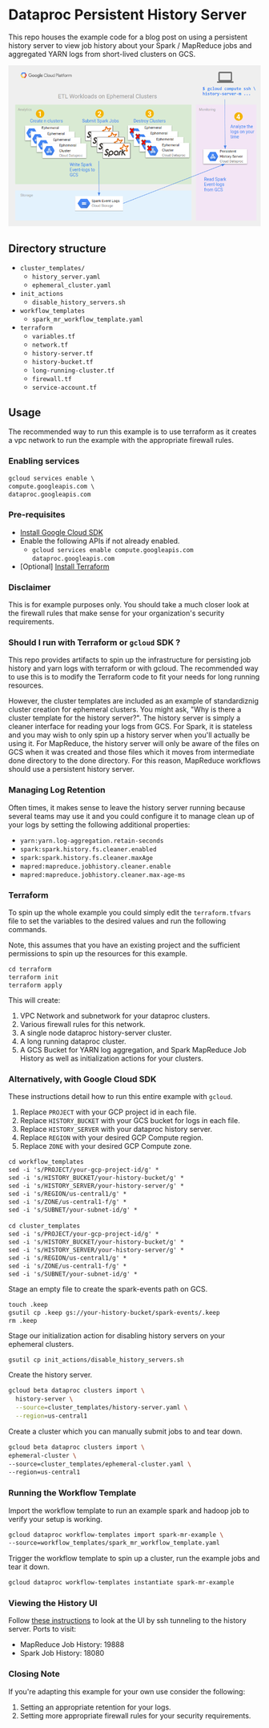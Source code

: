 # Dataproc Persistent History Server
This repo houses the example code for a blog post on using a persistent history
server to view job history about your Spark / MapReduce jobs and
aggregated YARN logs from short-lived clusters on GCS.

![Architecture Diagram](img/persistent-history-arch.png)

## Directory structure
- `cluster_templates/`
  - `history_server.yaml`
  - `ephemeral_cluster.yaml` 
- `init_actions`
  - `disable_history_servers.sh`
- `workflow_templates`
  - `spark_mr_workflow_template.yaml`
- `terraform`
  - `variables.tf` 
  - `network.tf` 
  - `history-server.tf` 
  - `history-bucket.tf` 
  - `long-running-cluster.tf`
  - `firewall.tf` 
  - `service-account.tf`

## Usage
The recommended way to run this example is to use terraform as it creates a vpc network
to run the example with the appropriate firewall rules.

### Enabling services
```
gcloud services enable \
compute.googleapis.com \
dataproc.googleapis.com
```

### Pre-requisites
- [Install Google Cloud SDK](https://cloud.google.com/sdk/)
- Enable the following APIs if not already enabled.
  - `gcloud services enable compute.googleapis.com dataproc.googleapis.com`
- \[Optional\] [Install Terraform](https://learn.hashicorp.com/terraform/getting-started/install.html) 

### Disclaimer
This is for example purposes only. You should take a much closer look at the firewall
rules that make sense for your organization's security requirements.

### Should I run with Terraform or `gcloud` SDK ?
This repo provides artifacts to spin up the infrastructure for persisting 
job history and yarn logs with terraform or with gcloud. The recommended 
way to use this is to modify the Terraform code to fit your needs for 
long running resources.

However, the cluster templates are included as an example of 
standardiznig cluster creation for ephemeral clusters. 
You might ask, "Why is there a cluster template for the history server?". 
The history server is simply a cleaner interface for reading your logs
from GCS. For Spark, it is stateless and you may wish to only spin up
 a history server when you'll actually be using it. For MapReduce,
the history server will only be aware of the files on GCS when it was
created and those files which it moves from intermediate done directory 
to the done directory. For this reason, MapReduce workflows should
use a persistent history server.

### Managing Log Retention
Often times, it makes sense to leave the history
server running because several teams may use it and you could configure
it to manage clean up of your logs by setting the following additional
properties:
 - `yarn:yarn.log-aggregation.retain-seconds`
 - `spark:spark.history.fs.cleaner.enabled`
 - `spark:spark.history.fs.cleaner.maxAge`
 - `mapred:mapreduce.jobhistory.cleaner.enable`
 - `mapred:mapreduce.jobhistory.cleaner.max-age-ms`

### Terraform
To spin up the whole example you could simply edit the 
`terraform.tfvars` file to set the variables to the 
desired values and run the following commands.

Note, this assumes that you have an existing project and
the sufficient permissions to spin up the resources for this
example.
```
cd terraform
terraform init
terraform apply
```
This will create:
1. VPC Network and subnetwork for your dataproc clusters.
1. Various firewall rules for this network.
1. A single node dataproc history-server cluster.
1. A long running dataproc cluster.
1. A GCS Bucket for YARN log aggregation, and Spark MapReduce Job History
as well as initialization actions for your clusters.

### Alternatively, with Google Cloud SDK 
These instructions detail how to run this entire example with `gcloud`.
1.  Replace `PROJECT` with your GCP project id in each file.
1.  Replace `HISTORY_BUCKET` with your GCS bucket for logs in each file.
1.  Replace `HISTORY_SERVER` with your dataproc history server.
1.  Replace `REGION` with your desired GCP Compute region.
1.  Replace `ZONE` with your desired GCP Compute zone.

```
cd workflow_templates
sed -i 's/PROJECT/your-gcp-project-id/g' *
sed -i 's/HISTORY_BUCKET/your-history-bucket/g' *
sed -i 's/HISTORY_SERVER/your-history-server/g' *
sed -i 's/REGION/us-central1/g' *
sed -i 's/ZONE/us-central1-f/g' *
sed -i 's/SUBNET/your-subnet-id/g' *

cd cluster_templates
sed -i 's/PROJECT/your-gcp-project-id/g' *
sed -i 's/HISTORY_BUCKET/your-history-bucket/g' *
sed -i 's/HISTORY_SERVER/your-history-server/g' *
sed -i 's/REGION/us-central1/g' *
sed -i 's/ZONE/us-central1-f/g' *
sed -i 's/SUBNET/your-subnet-id/g' *
```

Stage an empty file to create the spark-events path on GCS. 

```
touch .keep
gsutil cp .keep gs://your-history-bucket/spark-events/.keep
rm .keep
```

Stage our initialization action for disabling history servers
on your ephemeral clusters.
```
gsutil cp init_actions/disable_history_servers.sh
```

Create the history server.

```sh
gcloud beta dataproc clusters import \
  history-server \
  --source=cluster_templates/history-server.yaml \
  --region=us-central1
```

Create a cluster which you can manually submit jobs to and tear down.

```sh
gcloud beta dataproc clusters import \
ephemeral-cluster \
--source=cluster_templates/ephemeral-cluster.yaml \
--region=us-central1
```

### Running the Workflow Template
Import the workflow template to run an example spark and hadoop job
to verify your setup is working.

```sh
gcloud dataproc workflow-templates import spark-mr-example \
--source=workflow_templates/spark_mr_workflow_template.yaml
```

Trigger the workflow template to spin up a cluster,
run the example jobs and tear it down.

```sh
gcloud dataproc workflow-templates instantiate spark-mr-example
```

### Viewing the History UI
Follow [these instructions](https://cloud.google.com/dataproc/docs/concepts/accessing/cluster-web-interfaces)
 to look at the UI by ssh tunneling to the history server.
Ports to visit:
 - MapReduce Job History: 19888
 - Spark Job History: 18080


### Closing Note
If you're adapting this example for your own use consider the following:
1. Setting an appropriate retention for your logs.
1. Setting more appropriate firewall rules for your security requirements.
